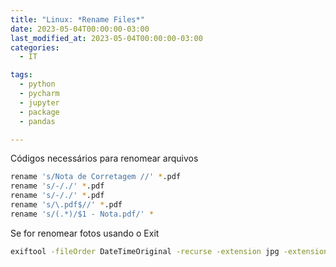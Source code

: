 ```yaml
---
title: "Linux: *Rename Files*"
date: 2023-05-04T00:00:00-03:00
last_modified_at: 2023-05-04T00:00:00-03:00
categories:
  - IT

tags:
  - python
  - pycharm
  - jupyter
  - package
  - pandas

---
```


Códigos necessários para renomear arquivos

```bash
rename 's/Nota de Corretagem //' *.pdf
rename 's/-/./' *.pdf
rename 's/-/./' *.pdf
rename 's/\.pdf$//' *.pdf
rename 's/(.*)/$1 - Nota.pdf/' *
```

Se for renomear fotos usando o Exit

```bash
exiftool -fileOrder DateTimeOriginal -recurse -extension jpg -extension  jpeg -ignoreMinorErrors '-FileName<CreateDate' -d "%Y.%m.%d -  %H.%M.%S %%c".%%le ~/Documents/Andre/
```
